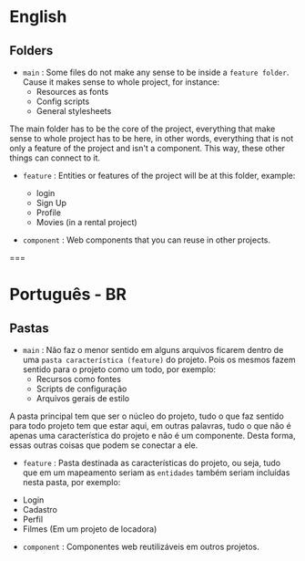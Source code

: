 
# English

## Folders
 * `main` :  Some files do not make any sense to be inside a `feature folder`. Cause it makes sense to whole project, for instance:
    + Resources as fonts
    + Config scripts
    + General stylesheets

The main folder has to be the core of the project, everything that make sense to whole project has to be here, in other words, everything that is not only a feature of the project and isn't a component. This way, these other things can connect to it.

* `feature` :  Entities or features of the project will be at this folder, example:
    + login
    + Sign Up
    + Profile
    + Movies (in a rental project)

* `component` : Web components that you can reuse in other projects.

===

# Português - BR

## Pastas
 * `main` :  Não faz o menor sentido em alguns arquivos ficarem dentro de uma `pasta característica (feature)` do projeto. Pois os mesmos fazem sentido para o projeto como um todo, por exemplo:
    + Recursos como fontes
    + Scripts de configuração
    + Arquivos gerais de estilo
    
A pasta principal tem que ser o núcleo do projeto, tudo o que faz sentido para todo projeto tem que estar aqui, em outras palavras, tudo o que não é apenas uma característica do projeto e não é um componente. Desta forma, essas outras coisas que podem se conectar a ele.

 * `feature` : Pasta destinada as características do projeto, ou seja, tudo que em um mapeamento seriam as `entidades` também seriam incluídas nesta pasta, por exemplo:
  + Login
  + Cadastro
  + Perfil
  + Filmes (Em um projeto de locadora)
  
 * `component` : Componentes web reutilizáveis em outros projetos.
